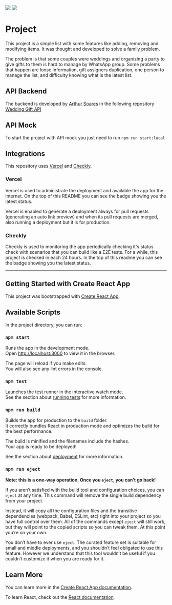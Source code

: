 ![](https://vercelbadge.vercel.app/api/pedroSoaresll/wedding-gifts)
![](https://api.checklyhq.com/v1/badges/checks/f4d841b1-83af-42c3-bca1-482b27d34925?style=flat&theme=default)

# Project

This project is a simple list with some features like adding, removing and modifying items. It was thought and developed to solve a family problem.

The problem is that some couples were weddings and organizing a party to give gifts to them is hard to manage by WhatsApp group. Some problems that happen are loose information, gift assigners duplication, one person to manage the list, and difficulty knowing what is the latest list.

## API Backend

The backend is developed by [Arthur Soares](https://github.com/Arthur-ext) in the following repository [Wedding Gift API](https://github.com/Arthur-ext/wedding-gifts-api)

## API Mock

To start the project with API mock you just need to run `npm run start:local`

## Integrations

This repository uses [Vercel](https://vercel.com) and [Checkly](https://www.checklyhq.com).

### Vercel

Vercel is used to administrate the deployment and available the app for the internet. On the top of this README you can see the badge showing you the latest status.

Vercel is enabled to generate a deployment always for pull requests (generating an auto link preview) and when its pull requests are merged, also running a deployment but it is for production.

### Checkly

Checkly is used to monitoring the app periodically checking it's status check with scenarios that you can build like a E2E tests. For a while, this project is checked in each 24 hours. In the top of this readme you can see the badge showing you the latest status.

---

## Getting Started with Create React App

This project was bootstrapped with [Create React App](https://github.com/facebook/create-react-app).

## Available Scripts

In the project directory, you can run:

### `npm start`

Runs the app in the development mode.\
Open [http://localhost:3000](http://localhost:3000) to view it in the browser.

The page will reload if you make edits.\
You will also see any lint errors in the console.

### `npm test`

Launches the test runner in the interactive watch mode.\
See the section about [running tests](https://facebook.github.io/create-react-app/docs/running-tests) for more information.

### `npm run build`

Builds the app for production to the `build` folder.\
It correctly bundles React in production mode and optimizes the build for the best performance.

The build is minified and the filenames include the hashes.\
Your app is ready to be deployed!

See the section about [deployment](https://facebook.github.io/create-react-app/docs/deployment) for more information.

### `npm run eject`

**Note: this is a one-way operation. Once you `eject`, you can’t go back!**

If you aren’t satisfied with the build tool and configuration choices, you can `eject` at any time. This command will remove the single build dependency from your project.

Instead, it will copy all the configuration files and the transitive dependencies (webpack, Babel, ESLint, etc) right into your project so you have full control over them. All of the commands except `eject` will still work, but they will point to the copied scripts so you can tweak them. At this point you’re on your own.

You don’t have to ever use `eject`. The curated feature set is suitable for small and middle deployments, and you shouldn’t feel obligated to use this feature. However we understand that this tool wouldn’t be useful if you couldn’t customize it when you are ready for it.

## Learn More

You can learn more in the [Create React App documentation](https://facebook.github.io/create-react-app/docs/getting-started).

To learn React, check out the [React documentation](https://reactjs.org/).
